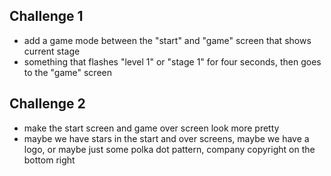 ## Challenge 1
- add a game mode between the "start" and "game" screen that shows current stage
- something that flashes "level 1" or "stage 1" for four seconds, then goes to the "game" screen

## Challenge 2
- make the start screen and game over screen look more pretty
- maybe we have stars in the start and over screens, maybe we have a logo, or maybe just some polka dot pattern, company copyright on the bottom right